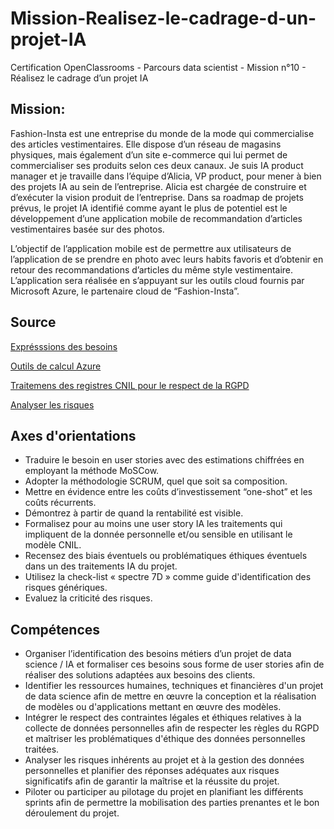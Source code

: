 # Mission-Realisez-le-cadrage-d-un-projet-IA
Certification OpenClassrooms - Parcours data scientist - Mission n°10 - Réalisez le cadrage d’un projet IA

## Mission: 
Fashion-Insta est une entreprise du monde de la mode qui commercialise des articles vestimentaires. Elle dispose d’un réseau de magasins physiques, mais également d’un site e-commerce qui lui permet de commercialiser ses produits selon ces deux canaux.
Je suis IA product manager et je travaille dans l’équipe d’Alicia, VP product, pour mener à bien des projets IA au sein de l’entreprise. 
Alicia est chargée de construire et d’exécuter la vision produit de l’entreprise. Dans sa roadmap de projets prévus, le projet IA identifié comme ayant le plus de potentiel est le développement d’une application mobile de recommandation d’articles vestimentaires basée sur des photos.

L’objectif de l’application mobile est de permettre aux utilisateurs de l’application de se prendre en photo avec leurs habits favoris et d’obtenir en retour des recommandations d’articles du même style vestimentaire.
L’application sera réalisée en s’appuyant sur les outils cloud fournis par Microsoft Azure, le partenaire cloud de “Fashion-Insta”.

## Source 
[Exprésssions des besoins](https://s3.eu-west-1.amazonaws.com/course.oc-static.com/projects/Data_Scientist_V3_P10/Expression_besoins_Fashion_Insta.pdf)

[Outils de calcul Azure](https://azure.microsoft.com/fr-fr/pricing/calculator/)

[Traitemens des registres CNIL pour le respect de la RGPD](https://azure.microsoft.com/fr-fr/pricing/calculator/)

[Analyser les risques](https://s3.eu-west-1.amazonaws.com/course.oc-static.com/projects/Data_Scientist_V3_P10/Contexte_projet_Fashion_Insta.pdf)

## Axes d'orientations 
- Traduire le besoin en user stories avec des estimations chiffrées en employant la méthode MoSCow.
- Adopter la méthodologie SCRUM, quel que soit sa composition.
- Mettre en évidence entre les coûts d’investissement “one-shot” et les coûts récurrents.
- Démontrez à partir de quand la rentabilité est visible.
- Formalisez pour au moins une user story IA les traitements qui impliquent de la donnée personnelle et/ou sensible en utilisant le modèle CNIL.
- Recensez des biais éventuels ou problématiques éthiques éventuels dans un des traitements IA du projet.
- Utilisez la check-list « spectre 7D » comme guide d'identification des risques génériques.
- Evaluez la criticité des risques.

## Compétences
- Organiser l’identification des besoins métiers d’un projet de data science / IA et formaliser ces besoins sous forme de user stories afin de réaliser des solutions adaptées aux besoins des clients.
- Identifier les ressources humaines, techniques et financières d'un projet de data science afin de mettre en œuvre la conception et la réalisation de modèles ou d'applications mettant en œuvre des modèles.
- Intégrer le respect des contraintes légales et éthiques relatives à la collecte de données personnelles afin de respecter les règles du RGPD et maîtriser les problématiques d'éthique des données personnelles traitées.
- Analyser les risques inhérents au projet et à la gestion des données personnelles et planifier des réponses adéquates aux risques significatifs afin de garantir la maîtrise et la réussite du projet.
- Piloter ou participer au pilotage du projet en planifiant les différents sprints afin de permettre la mobilisation des parties prenantes et le bon déroulement du projet.
